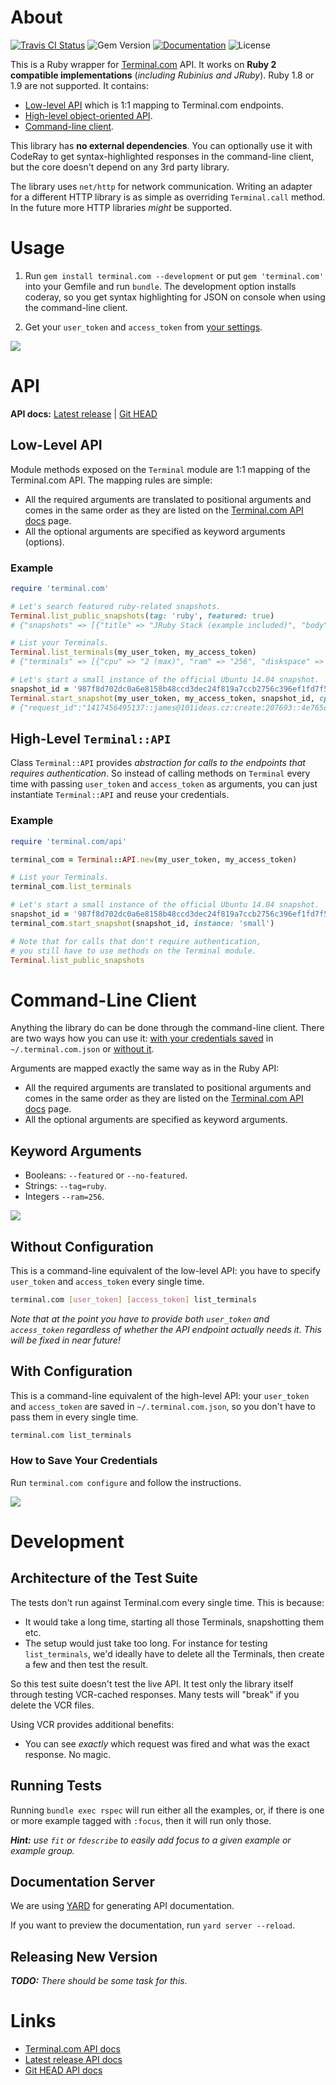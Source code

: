 # About

[![Travis CI Status](https://img.shields.io/travis/botanicus/terminal.com.svg)](https://travis-ci.org/botanicus/terminal.com)
![Gem Version](https://badge.fury.io/rb/terminal.com.svg)
[![Documentation](http://img.shields.io/badge/docs-rdoc.info-blue.svg)](http://rubydoc.org/gems/terminal.com/frames)
![License](http://img.shields.io/badge/license-MIT-yellowgreen.svg)

This is a Ruby wrapper for [Terminal.com](https://www.terminal.com) API. It works on **Ruby 2 compatible implementations** (_including Rubinius and JRuby_). Ruby 1.8 or 1.9 are not supported. It contains:

- [Low-level API](#low-level-api) which is 1:1 mapping to Terminal.com endpoints.
- [High-level object-oriented API](#high-level-terminalapi).
- [Command-line client](#command-line-client).

This library has **no external dependencies**. You can optionally use it with CodeRay to get syntax-highlighted responses in the command-line client, but the core doesn't depend on any 3rd party library.

The library uses `net/http` for network communication. Writing an adapter for a different HTTP library is as simple as overriding `Terminal.call` method. In the future more HTTP libraries _might_ be supported.

# Usage

1. Run `gem install terminal.com --development` or put `gem 'terminal.com'` into your Gemfile and run `bundle`. The development option installs coderay, so you get syntax highlighting for JSON on console when using the command-line client.

2. Get your `user_token` and `access_token` from [your settings](https://www.terminal.com/settings/api).

![](docs/terminal-com-api-keys.png)

# API

**API docs:** [Latest release](http://www.rubydoc.info/gems/terminal.com/frames) | [Git HEAD](http://www.rubydoc.info/github/botanicus/terminal.com/master)

## Low-Level API

Module methods exposed on the `Terminal` module are 1:1 mapping of the Terminal.com API. The mapping rules are simple:

- All the required arguments are translated to positional arguments and comes in the same order as they are listed on the [Terminal.com API docs](https://www.terminal.com/api/docs) page.
- All the optional arguments are specified as keyword arguments (options).

### Example

```ruby
require 'terminal.com'

# Let's search featured ruby-related snapshots.
Terminal.list_public_snapshots(tag: 'ruby', featured: true)
# {"snapshots" => [{"title" => "JRuby Stack (example included)", "body" => "JRuby is a 100% Java implementation of the Ruby programming language. This snapshot also includes a working example, its source code and the tools needed to develop JRuby applications.", ...

# List your Terminals.
Terminal.list_terminals(my_user_token, my_access_token)
# {"terminals" => [{"cpu" => "2 (max)", "ram" => "256", "diskspace" => "10", "name" => "Coding Interview: John Doe Jr", ...

# Let's start a small instance of the official Ubuntu 14.04 snapshot.
snapshot_id = '987f8d702dc0a6e8158b48ccd3dec24f819a7ccb2756c396ef1fd7f5b34b7980'
Terminal.start_snapshot(my_user_token, my_access_token, snapshot_id, cpu: 100, ram: 1600)
# {"request_id":"1417456495137::james@101ideas.cz:create:207693::4e765da6-2cc0-4054-a0dc-00b47a004d79"}
```

## High-Level `Terminal::API`

Class `Terminal::API` provides *abstraction for calls to the endpoints that requires authentication*. So instead of calling methods on `Terminal` every time with passing `user_token` and `access_token` as arguments, you can just instantiate `Terminal::API` and reuse your credentials.

### Example

```ruby
require 'terminal.com/api'

terminal_com = Terminal::API.new(my_user_token, my_access_token)

# List your Terminals.
terminal_com.list_terminals

# Let's start a small instance of the official Ubuntu 14.04 snapshot.
snapshot_id = '987f8d702dc0a6e8158b48ccd3dec24f819a7ccb2756c396ef1fd7f5b34b7980'
terminal_com.start_snapshot(snapshot_id, instance: 'small')

# Note that for calls that don't require authentication,
# you still have to use methods on the Terminal module.
Terminal.list_public_snapshots
```

# Command-Line Client

Anything the library do can be done through the command-line client. There are two ways how you can use it: [with your credentials saved](#with-configuration) in `~/.terminal.com.json` or [without it](#without-configuration).

Arguments are mapped exactly the same way as in the Ruby API:

- All the required arguments are translated to positional arguments and comes in the same order as they are listed on the [Terminal.com API docs](https://www.terminal.com/api/docs) page.
- All the optional arguments are specified as keyword arguments.

## Keyword Arguments

- Booleans: `--featured` or `--no-featured`.
- Strings: `--tag=ruby`.
- Integers `--ram=256`.

![](docs/terminal-cli-client.png)

## Without Configuration

This is a command-line equivalent of the low-level API: you have to specify `user_token` and `access_token` every single time.

```bash
terminal.com [user_token] [access_token] list_terminals
```

*Note that at the point you have to provide both `user_token` and `access_token` regardless of whether the API endpoint actually needs it. This will be fixed in near future!*

## With Configuration

This is a command-line equivalent of the high-level API: your `user_token` and `access_token` are saved in `~/.terminal.com.json`, so you don't have to pass them in every single time.

```bash
terminal.com list_terminals
```

### How to Save Your Credentials

Run `terminal.com configure` and follow the instructions.

![](docs/terminal-com-configure.png)

# Development

## Architecture of the Test Suite

The tests don't run against Terminal.com every single time. This is because:

- It would take a long time, starting all those Terminals, snapshotting them etc.
- The setup would just take too long. For instance for testing `list_terminals`, we'd ideally have to delete all the Terminals, then create a few and then test the result.

So this test suite doesn't test the live API. It test only the library itself through testing VCR-cached responses. Many tests will "break" if you delete the VCR files.

Using VCR provides additional benefits:

- You can see _exactly_ which request was fired and what was the exact response. No magic.

## Running Tests

Running `bundle exec rspec` will run either all the examples, or, if there is one or more example tagged with `:focus`, then it will run only those.

_**Hint:** use `fit` or `fdescribe` to easily add focus to a given example or example group._

## Documentation Server

We are using [YARD](http://yardoc.org) for generating API documentation.

If you want to preview the documentation, run  `yard server --reload`.

## Releasing New Version

_**TODO:** There should be some task for this._

# Links

- [Terminal.com API docs](https://www.terminal.com/api/docs)
- [Latest release API docs](http://www.rubydoc.info/gems/terminal.com/frames)
- [Git HEAD API docs](http://www.rubydoc.info/github/botanicus/terminal.com/master)
